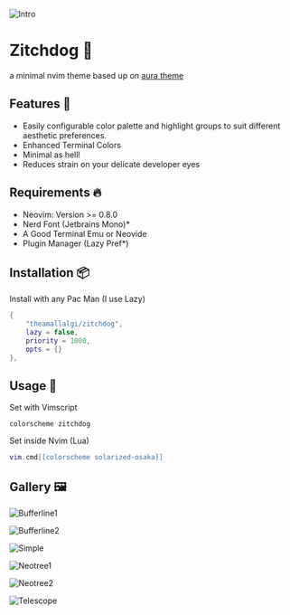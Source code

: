 ![Intro](https://github.com/theamallalgi/zitchdog/blob/main/resources/intro.jpg?raw=true)
# Zitchdog 🦑
a minimal nvim theme based up on [aura theme](https://github.com/daltonmenezes/aura-theme/)

## Features 🌸
- Easily configurable color palette and highlight groups to suit different aesthetic preferences.
- Enhanced Terminal Colors
- Minimal as hell!
- Reduces strain on your delicate developer eyes

## Requirements 🔥
- Neovim: Version >= 0.8.0
- Nerd Font (Jetbrains Mono)*
- A Good Terminal Emu or Neovide
- Plugin Manager (Lazy Pref*)
## Installation 📦

Install with any Pac Man (I use Lazy)
```lua
{
	"theamallalgi/zitchdog",
	lazy = false,
	priority = 1000,
	opts = {}
},
```

## Usage 🦦

Set with Vimscript
```vim
colorscheme zitchdog
```
Set inside Nvim (Lua)
```lua
vim.cmd[[colorscheme solarized-osaka]]
```
## Gallery 🖼️
![Bufferline1](https://github.com/theamallalgi/zitchdog/blob/main/resources/bufferline%20-mod%20(cmp).png?raw=true)

![Bufferline2](https://github.com/theamallalgi/zitchdog/blob/main/resources/bufferline.png?raw=true)

![Simple](https://github.com/theamallalgi/zitchdog/blob/main/resources/file.png?raw=true)

![Neotree1](https://github.com/theamallalgi/zitchdog/blob/main/resources/neotree%20(bufferline).png?raw=true)

![Neotree2](https://github.com/theamallalgi/zitchdog/blob/main/resources/neotree.png?raw=true)

![Telescope](https://github.com/theamallalgi/zitchdog/blob/main/resources/telescope.png?raw=true)
